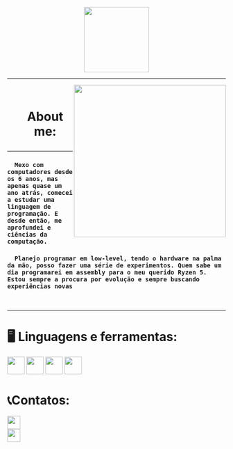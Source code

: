 <p align="center">
  <img src="https://github.com/user-attachments/assets/0dc97d3b-80cb-42ae-828c-413130061a97"
    align=justify
    height=150>
</p>

---
<p align="center">
  <img src="https://github.com/user-attachments/assets/df2eb32b-d28e-4bc1-abf5-0c99cdbb437a" 
    align=right
    height=350
    >
</p>

<br>
<div id="user-content-toc" align="center">
  <ul>
  <summary><h1> <p> About me: </p> </h1></summary>
  </ul>
</div>

---

 ### ```  Mexo com computadores desde os 6 anos, mas apenas quase um ano atrás, comecei a estudar uma linguagem de programação. E desde então, me aprofundei e ciências da computação.```
 ### ```  Planejo programar em low-level, tendo o hardware na palma da mão, posso fazer uma série de experimentos. Quem sabe um dia programarei em assembly para o meu querido Ryzen 5. Estou sempre a procura por evolução e sempre buscando experiências novas```

</br>

---

### <h1>🖥️ Linguagens e ferramentas:</h2>

<img src= https://github.com/user-attachments/assets/c94d1852-4d68-48f1-9d54-a4a14d4faed2 height=40>
<img src= https://github.com/user-attachments/assets/a0eab77d-38a0-4af2-be72-38248f3bad86 height=40>
<img src= https://github.com/user-attachments/assets/c7bbcfcf-a79d-4cc8-8b32-403491c7679b height=40>
<img src= https://github.com/user-attachments/assets/2b826faf-a7e2-4f27-8b42-f427129054fa height=40>

<h1>📞Contatos:</h1>

<a href="mailto:lowhack@tutamail.com" style="outline: none; display: block;">
  <img src="https://github.com/user-attachments/assets/6a3962b2-728c-4716-b52e-6681ff993e39" width="30" border=0>
</a>

<a href="https://discord.gg/5tvsPambYN" style="outline: none; display: block;">
  <img src="https://github.com/user-attachments/assets/304085ca-e626-4e6a-85f2-8590da24eede" width="30" border=0>
</a>
